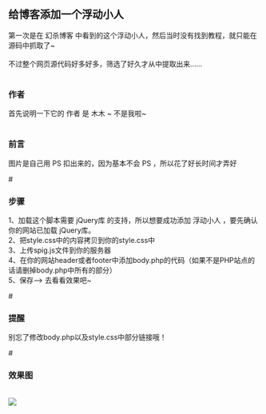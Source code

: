 # <h2>给博客添加一个浮动小人</h2>
第一次是在 幻杀博客 中看到的这个浮动小人，然后当时没有找到教程，就只能在源码中抓取了~<br><br>
不过整个网页源代码好多好多，筛选了好久才从中提取出来……
<br>
# <h3>作者</h3>
首先说明一下它的 作者 是 木木 ~ 不是我啦~

# <h3>前言</h3>
图片是自己用 PS 扣出来的，因为基本不会 PS ，所以花了好长时间才弄好

#<h3>步骤</h3>
1、加载这个脚本需要 jQuery库 的支持，所以想要成功添加 浮动小人 ，要先确认你的网站已加载 jQuery库。<br>
2、把style.css中的内容拷贝到你的style.css中<br>
3、上传spig.js文件到你的服务器<br>
4、在你的网站header或者footer中添加body.php的代码（如果不是PHP站点的话请删掉body.php中所有的<?php ?>部分）<br>
5、保存--> 去看看效果吧~<br>

#<h3>提醒</h3>
别忘了修改body.php以及style.css中部分链接哦！

#<h3>效果图</h3>
<br>
<img src="https://www.dreamwings.cn/queue/wp-content/uploads/2016/06/10.png"/>
<br>
